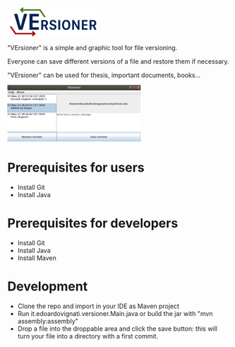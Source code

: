 <img src="https://raw.githubusercontent.com/EdoardoVignati/VErsioner/develop/logo/versioner.png" width="40%">

"VErsioner" is a simple and graphic tool for file versioning. 

Everyone can save different versions of a file and restore them if necessary.

"VErsioner" can be used for thesis, important documents, books...

<img src="https://raw.githubusercontent.com/EdoardoVignati/VErsioner/develop/demo.png" width="60%">

# Prerequisites for users
- Install Git
- Install Java

# Prerequisites for developers
- Install Git
- Install Java
- Install Maven

# Development
- Clone the repo and import in your IDE as Maven project
- Run it.edoardovignati.versioner.Main.java  or build the jar with "mvn assembly:assembly"
- Drop a file into the droppable area and click the save button: this will turn your file into a directory with a first commit.

